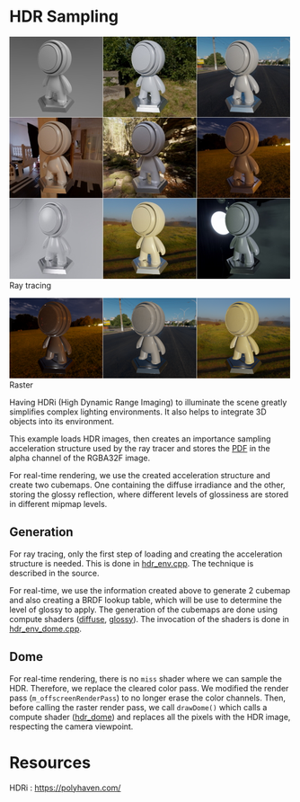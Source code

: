 # HDR Sampling

![img](docs/hdr.jpg)
Ray tracing

![img](docs/hdr_raster.png)
Raster

Having HDRi (High Dynamic Range Imaging) to illuminate the scene greatly simplifies complex lighting environments. It also helps to integrate 3D objects into its environment.

This example loads HDR images, then creates an importance sampling acceleration structure used by the ray tracer and stores the [PDF](https://en.wikipedia.org/wiki/Probability_density_function) in the alpha channel of the RGBA32F image.

For real-time rendering, we use the created acceleration structure and create two cubemaps. One containing the diffuse irradiance and the other, storing the glossy reflection, where different levels of glossiness are stored in different mipmap levels.

## Generation

For ray tracing, only the first step of loading and creating the acceleration structure is needed. This is done in [hdr_env.cpp](src/hdr_env.cpp). The technique is described in the source.

For real-time, we use the information created above to generate 2 cubemap and also creating a BRDF lookup table, which will be use to determine the level of glossy to apply. The generation of the cubemaps are done using compute shaders ([diffuse](shaders/hdr_prefilter_diffuse.comp), [glossy](shaders/hdr_prefilter_glossy.comp)). The invocation of the shaders is done in [hdr_env_dome.cpp](src/hdr_env.cpp).

## Dome

For real-time rendering, there is no `miss` shader where we can sample the HDR. Therefore, we replace the cleared color pass. We modified the render pass (`m_offscreenRenderPass`) to no longer erase the color channels. Then, before calling the raster render pass, we call `drawDome()` which calls a compute shader ([hdr_dome](shaders/hdr_dome.comp)) and replaces all the pixels with the HDR image, respecting the camera viewpoint.

# Resources

HDRi : <https://polyhaven.com/>
